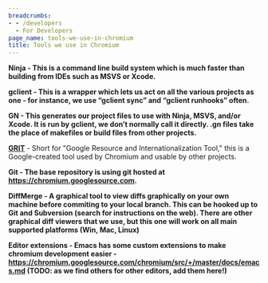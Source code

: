 ```yaml
---
breadcrumbs:
- - /developers
  - For Developers
page_name: tools-we-use-in-chromium
title: Tools we use in Chromium
---
```


**Ninja - This is a command line build system which is much faster than building
from IDEs such as MSVS or Xcode.**

**gclient - This is a wrapper which lets us act on all the various projects as
one - for instance, we use “gclient sync” and “gclient runhooks” often.**

**GN - This generates our project files to use with Ninja, MSVS, and/or Xcode.
It is run by gclient, we don’t normally call it directly. .gn files take the
place of makefiles or build files from other projects.**

**[GRIT](/developers/tools-we-use-in-chromium/grit)** - Short for "Google
Resource and Internationalization Tool," this is a Google-created tool used by
Chromium and usable by other projects.

**Git - The base repository is using git hosted at
<https://chromium.googlesource.com>.**

**DiffMerge - A graphical tool to view diffs graphically on your own machine
before commiting to your local branch. This can be hooked up to Git and
Subversion (search for instructions on the web). There are other graphical diff
viewers that we use, but this one will work on all main supported platforms
(Win, Mac, Linux)**

**Editor extensions - Emacs has some custom extensions to make chromium
development easier -
<https://chromium.googlesource.com/chromium/src/+/master/docs/emacs.md> (TODO:
as we find others for other editors, add them here!)**